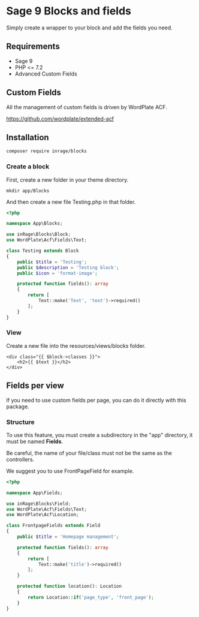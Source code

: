 # Sage 9 Blocks and fields

Simply create a wrapper to your block and add the fields you need.

## Requirements

- Sage 9
- PHP <= 7.2
- Advanced Custom Fields

## Custom Fields

All the management of custom fields is driven by WordPlate ACF.

https://github.com/wordplate/extended-acf

## Installation

```bash
composer require inrage/blocks
```

### Create a block

First, create a new folder in your theme directory.

```
mkdir app/Blocks
```

And then create a new file Testing.php in that folder.

```php
<?php

namespace App\Blocks;

use inRage\Blocks\Block;
use WordPlate\Acf\Fields\Text;

class Testing extends Block
{
    public $title = 'Testing';
    public $description = 'Testing block';
    public $icon = 'format-image';

    protected function fields(): array
    {
        return [
            Text::make('Text', 'text')->required()
        ];
    }
}
```

### View

Create a new file into the resources/views/blocks folder.

```blade
<div class="{{ $block->classes }}">
    <h2>{{ $text }}</h2>
</div>
```

## Fields per view

If you need to use custom fields per page, you can do it directly with this package.

### Structure

To use this feature, you must create a subdirectory in the "app" directory, it must be named **Fields**.

Be careful, the name of your file/class must not be the same as the controllers.

We suggest you to use FrontPageField for example.

```php
<?php

namespace App\Fields;

use inRage\Blocks\Field;
use WordPlate\Acf\Fields\Text;
use WordPlate\Acf\Location;

class FrontpageFields extends Field
{
    public $title = 'Homepage management';

    protected function fields(): array
    {
        return [
            Text::make('title')->required()
        ];
    }

    protected function location(): Location
    {
        return Location::if('page_type', 'front_page');
    }
}
```
